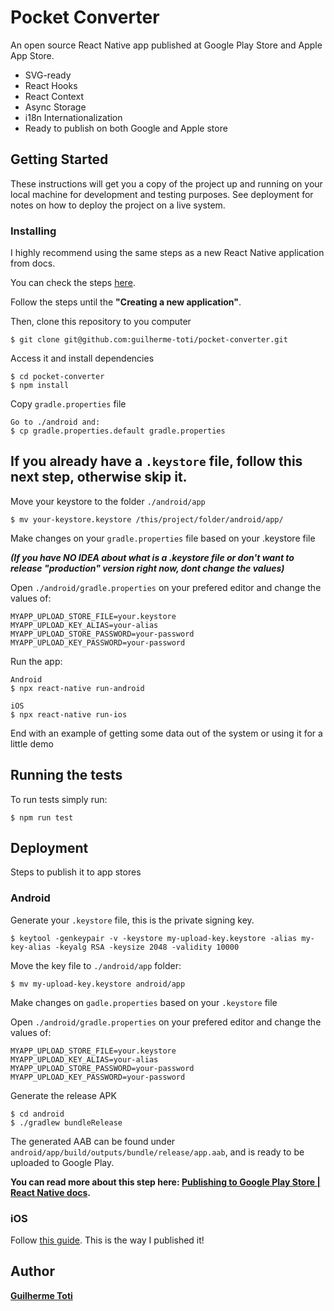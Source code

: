 # Pocket Converter

An open source React Native app published at Google Play Store and Apple App Store.

- SVG-ready
- React Hooks
- React Context
- Async Storage
- i18n Internationalization
- Ready to publish on both Google and Apple store

## Getting Started

These instructions will get you a copy of the project up and running on your local machine for development and testing purposes. See deployment for notes on how to deploy the project on a live system.

### Installing

I highly recommend using the same steps as a new React Native application from docs.

You can check the steps [here](https://reactnative.dev/docs/getting-started).

Follow the steps until the **"Creating a new application"**.

Then, clone this repository to you computer

```
$ git clone git@github.com:guilherme-toti/pocket-converter.git
```

Access it and install dependencies

```
$ cd pocket-converter
$ npm install
```

Copy `gradle.properties` file

```
Go to ./android and:
$ cp gradle.properties.default gradle.properties
```

## If you already have a `.keystore` file, follow this next step, otherwise skip it.

Move your keystore to the folder `./android/app`

```
$ mv your-keystore.keystore /this/project/folder/android/app/
```

Make changes on your `gradle.properties` file based on your .keystore file

**_(If you have NO IDEA about what is a .keystore file or don't want to release "production" version right now, dont change the values)_**

Open `./android/gradle.properties` on your prefered editor and change the values of:

```
MYAPP_UPLOAD_STORE_FILE=your.keystore
MYAPP_UPLOAD_KEY_ALIAS=your-alias
MYAPP_UPLOAD_STORE_PASSWORD=your-password
MYAPP_UPLOAD_KEY_PASSWORD=your-password
```

Run the app:

```
Android
$ npx react-native run-android

iOS
$ npx react-native run-ios
```


End with an example of getting some data out of the system or using it for a little demo

## Running the tests

To run tests simply run:

```
$ npm run test
```

## Deployment

Steps to publish it to app stores

### Android

Generate your `.keystore` file, this is the private signing key.

```
$ keytool -genkeypair -v -keystore my-upload-key.keystore -alias my-key-alias -keyalg RSA -keysize 2048 -validity 10000
```

Move the key file to `./android/app` folder:

```
$ mv my-upload-key.keystore android/app
```

Make changes on `gadle.properties` based on your `.keystore` file

Open `./android/gradle.properties` on your prefered editor and change the values of:

```
MYAPP_UPLOAD_STORE_FILE=your.keystore
MYAPP_UPLOAD_KEY_ALIAS=your-alias
MYAPP_UPLOAD_STORE_PASSWORD=your-password
MYAPP_UPLOAD_KEY_PASSWORD=your-password
```

Generate the release APK

```
$ cd android
$ ./gradlew bundleRelease
```

The generated AAB can be found under `android/app/build/outputs/bundle/release/app.aab`, and is ready to be uploaded to Google Play.

**You can read more about this step here: [Publishing to Google Play Store | React Native docs](https://reactnative.dev/docs/signed-apk-android.html).**

### iOS

Follow [this guide](https://readybytes.in/blog/how-to-deploy-a-react-native-ios-app-on-the-app-store).
This is the way I published it!

## Author

**[Guilherme Toti](http://www.guilhermetoti.com)**
